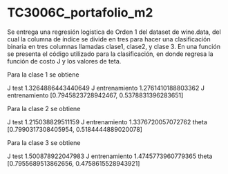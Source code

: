 # TC3006C_portafolio_m2
Se entrega una regresión logistica de Orden 1 del dataset de wine.data, del cual la columna de índice se divide en tres para hacer una clasificación binaria en tres columnas llamadas clase1, clase2, y clase 3. En una función se presenta el código utilizado para la clasificación, en donde regresa la función de costo J y los valores de teta.

Para la clase 1 se obtiene

J test
 1.3264886443440649
J entrenamiento 
 1.2761410188803362
J entrenamiento 
 [0.7945823728942467, 0.5378831396283651]
 
 Para la clase 2 se obtiene

 J test
 1.215038829511159
J entrenamiento 
 1.3376720057072762
theta 
 [0.7990317308405954, 0.5184444889020078]
 
 Para la clase 3 se obtiene

 J test
 1.500878922047983
J entrenamiento 
 1.4745773960779365
theta 
 [0.7955689513862656, 0.4758615528943921]
